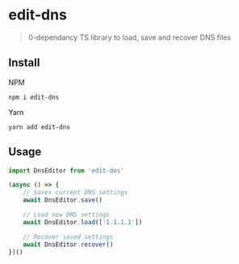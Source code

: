 # edit-dns

> 0-dependancy TS library to load, save and recover DNS files

## Install
NPM
```
npm i edit-dns
```

Yarn
```
yarn add edit-dns
```

## Usage

```js
import DnsEditor from 'edit-dns'

(async () => {
    // Saves current DNS settings
    await DnsEditor.save()

    // Load new DNS settings
    await DnsEditor.load(['1.1.1.1'])

    // Recover saved settings
    await DnsEditor.recover()
})()
```

